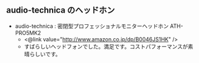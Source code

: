 ## audio-technica のヘッドホン


* audio-technica : 密閉型プロフェッショナルモニターヘッドホン ATH-PRO5MK2
  * <@link value="http://www.amazon.co.jp/dp/B0046JS1HK" />
  * すばらしいヘッドフォンでした。満足です。コストパフォーマンスが素晴らしいです。


